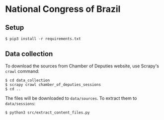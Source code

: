 # National Congress of Brazil

## Setup

```console
$ pip3 install -r requirements.txt
```

## Data collection

To download the sources from Chamber of Deputies website, use Scrapy's `crawl` command:

```console
$ cd data_collection
$ scrapy crawl chamber_of_deputies_sessions
$ cd ..
```

The files will be downloaded to `data/sources`. To extract them to `data/sessions`:

```console
$ python3 src/extract_content_files.py
```
